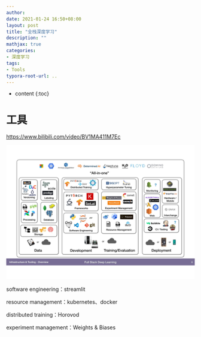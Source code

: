 ```yaml
---
author: 
date: 2021-01-24 16:50+08:00
layout: post
title: "全栈深度学习"
description: ""
mathjax: true
categories:
- 深度学习
tags:
- Tools
typora-root-url: ..
---
```


* content
{:toc}
# 工具

https://www.bilibili.com/video/BV1MA411M7Ec

<img src="/assets/tools.jpg" style="zoom:150%;" />

software engineering：streamlit

resource management：kubernetes、docker

distributed training：Horovod

experiment management：Weights & Biases

